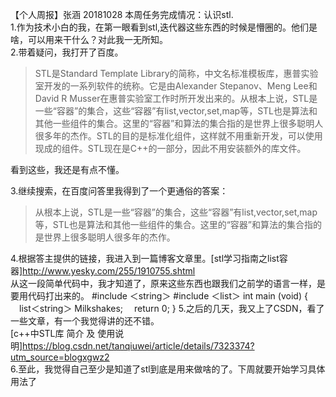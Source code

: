【个人周报】张涵 20181028
本周任务完成情况：认识stl.  
1.作为技术小白的我，在第一眼看到stl,迭代器这些东西的时候是懵圈的。他们是啥，可以用来干什么？对此我一无所知。  
2.带着疑问，我打开了百度。  
>STL是Standard Template Library的简称，中文名标准模板库，惠普实验室开发的一系列软件的统称。它是由Alexander Stepanov、Meng Lee和David R Musser在惠普实验室工作时所开发出来的。从根本上说，STL是一些“容器”的集合，这些“容器”有list,vector,set,map等，STL也是算法和其他一些组件的集合。这里的“容器”和算法的集合指的是世界上很多聪明人很多年的杰作。STL的目的是标准化组件，这样就不用重新开发，可以使用现成的组件。STL现在是C++的一部分，因此不用安装额外的库文件。  

看到这些，我还是有点不懂。

3.继续搜索，在百度问答里我得到了一个更通俗的答案：  
>从根本上说，STL是一些“容器”的集合，这些“容器”有list,vector,set,map等，STL也是算法和其他一些组件的集合。这里的“容器”和算法的集合指的是世界上很多聪明人很多年的杰作。   

4.根据答主提供的链接，我进入到一篇博客文章里。[stl学习指南之list容器]http://www.yesky.com/255/1910755.shtml  
从这一段简单代码中，我才知道了，原来这些东西也跟我们之前学的语言一样，是要用代码打出来的。
#include ＜string＞
#include ＜list＞
int main (void)
{
　list＜string＞ Milkshakes;
　return 0;
}
5.之后的几天，我又上了CSDN，看了一些文章，有一个我觉得讲的还不错。  
[c++中STL库 简介 及 使用说明]https://blog.csdn.net/tanqiuwei/article/details/7323374?utm_source=blogxgwz2  
6.至此，我觉得自己至少是知道了stl到底是用来做啥的了。下周就要开始学习具体用法了

